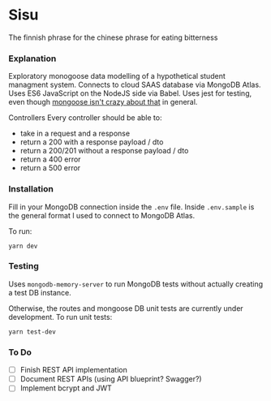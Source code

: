 # Sisu

The finnish phrase for the chinese phrase for eating bitterness

### Explanation

Exploratory monogoose data modelling of a hypothetical student managment system. Connects to cloud SAAS database via MongoDB Atlas. Uses ES6 JavaScript on the NodeJS side via Babel. Uses jest for testing, even though [mongoose isn't crazy about that](https://mongoosejs.com/docs/jest.html) in general.

Controllers
Every controller should be able to:

- take in a request and a response
- return a 200 with a response payload / dto
- return a 200/201 without a response payload / dto
- return a 400 error
- return a 500 error

### Installation

Fill in your MongoDB connection inside the `.env` file. Inside `.env.sample` is the general format I used to connect to MongoDB Atlas.

To run:

```
yarn dev
```

### Testing

Uses `mongodb-memory-server` to run MongoDB tests without actually creating a test DB instance.

Otherwise, the routes and mongoose DB unit tests are currently under development. To run unit tests:

```
yarn test-dev
```

### To Do

- [ ] Finish REST API implementation
- [ ] Document REST APIs (using API blueprint? Swagger?)
- [ ] Implement bcrypt and JWT
